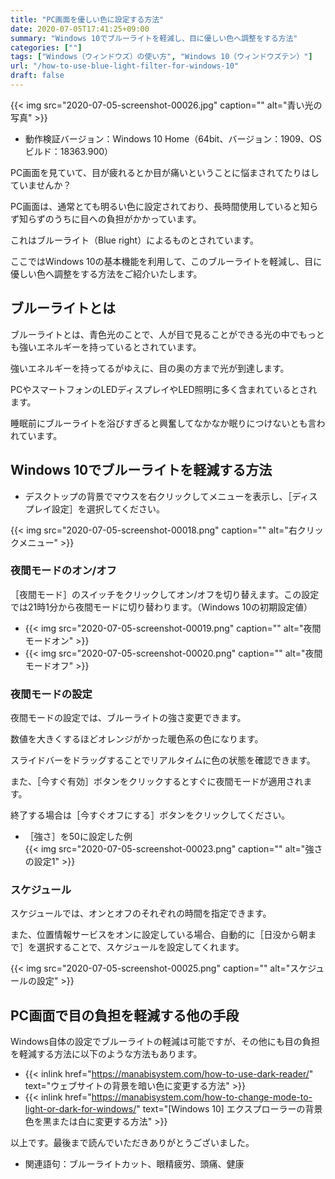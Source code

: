 ```yaml
---
title: "PC画面を優しい色に設定する方法"
date: 2020-07-05T17:41:25+09:00
summary: "Windows 10でブルーライトを軽減し、目に優しい色へ調整をする方法"
categories: [""]
tags: ["Windows（ウィンドウズ）の使い方", "Windows 10（ウィンドウズテン）"]
url: "/how-to-use-blue-light-filter-for-windows-10"
draft: false
---
```


{{< img src="2020-07-05-screenshot-00026.jpg" caption="" alt="青い光の写真" >}}

- 動作検証バージョン：Windows 10 Home（64bit、バージョン：1909、OSビルド：18363.900）

PC画面を見ていて、目が疲れるとか目が痛いということに悩まされてたりはしていませんか？

PC画面は、通常とても明るい色に設定されており、長時間使用していると知らず知らずのうちに目への負担がかかっています。

これはブルーライト（Blue right）によるものとされています。

ここではWindows 10の基本機能を利用して、このブルーライトを軽減し、目に優しい色へ調整をする方法をご紹介いたします。

## ブルーライトとは

ブルーライトとは、青色光のことで、人が目で見ることができる光の中でもっとも強いエネルギーを持っているとされています。

強いエネルギーを持ってるがゆえに、目の奥の方まで光が到達します。

PCやスマートフォンのLEDディスプレイやLED照明に多く含まれているとされます。

睡眠前にブルーライトを浴びすぎると興奮してなかなか眠りにつけないとも言われています。

## Windows 10でブルーライトを軽減する方法

- デスクトップの背景でマウスを右クリックしてメニューを表示し、［ディスプレイ設定］を選択してください。

{{< img src="2020-07-05-screenshot-00018.png" caption="" alt="右クリックメニュー" >}}

### 夜間モードのオン/オフ

［夜間モード］のスイッチをクリックしてオン/オフを切り替えます。この設定では21時1分から夜間モードに切り替わります。（Windows 10の初期設定値）

- {{< img src="2020-07-05-screenshot-00019.png" caption="" alt="夜間モードオン" >}}
- {{< img src="2020-07-05-screenshot-00020.png" caption="" alt="夜間モードオフ" >}}

### 夜間モードの設定

夜間モードの設定では、ブルーライトの強さ変更できます。

数値を大きくするほどオレンジがかった暖色系の色になります。

スライドバーをドラッグすることでリアルタイムに色の状態を確認できます。

また、［今すぐ有効］ボタンをクリックするとすぐに夜間モードが適用されます。

終了する場合は［今すぐオフにする］ボタンをクリックしてください。

- ［強さ］を50に設定した例  
{{< img src="2020-07-05-screenshot-00023.png" caption="" alt="強さの設定1" >}}

### スケジュール

スケジュールでは、オンとオフのそれぞれの時間を指定できます。

また、位置情報サービスをオンに設定している場合、自動的に［日没から朝まで］を選択することで、スケジュールを設定してくれます。

{{< img src="2020-07-05-screenshot-00025.png" caption="" alt="スケジュールの設定" >}}

## PC画面で目の負担を軽減する他の手段

Windows自体の設定でブルーライトの軽減は可能ですが、その他にも目の負担を軽減する方法に以下のような方法もあります。

- {{< inlink href="https://manabisystem.com/how-to-use-dark-reader/" text="ウェブサイトの背景を暗い色に変更する方法" >}}
- {{< inlink href="https://manabisystem.com/how-to-change-mode-to-light-or-dark-for-windows/" text="[Windows 10] エクスプローラーの背景色を黒または白に変更する方法" >}}

以上です。最後まで読んでいただきありがとうございました。

- 関連語句：ブルーライトカット、眼精疲労、頭痛、健康
